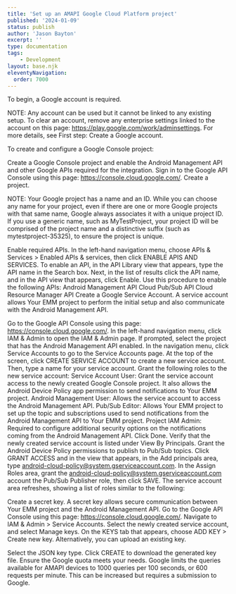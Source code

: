 ```yaml
---
title: 'Set up an AMAPI Google Cloud Platform project'
published: '2024-01-09'
status: publish
author: 'Jason Bayton'
excerpt: ''
type: documentation
tags: 
    - Development
layout: base.njk
eleventyNavigation:
  order: 7000
---
```

To begin, a Google account is required.

NOTE: Any account can be used but it cannot be linked to any existing setup. To clear an account, remove any enterprise settings linked to the account on this page: https://play.google.com/work/adminsettings. For more details, see First step: Create a Google account.

To create and configure a Google Console project:

Create a Google Console project and enable the Android Management API and other Google APIs required for the integration.
Sign in to the Google API Console using this page: https://console.cloud.google.com/.
Create a project.


NOTE: Your Google project has a name and an ID. While you can choose any name for your project, even if there are one or more Google projects with that same name, Google always associates it with a unique project ID. If you use a generic name, such as MyTestProject, your project ID will be comprised of the project name and a distinctive suffix (such as mytestproject-35325), to ensure the project is unique.

Enable required APIs.
In the left-hand navigation menu, choose APIs & Services > Enabled APIs & services, then click ENABLE APIS AND SERVICES.
To enable an API, in the API Library view that appears, type the API name in the Search box. Next, in the list of results click the API name, and in the API view that appears, click Enable. Use this procedure to enable the following APIs:
Android Management API
Cloud Pub/Sub API
Cloud Resource Manager API
Create a Google Service Account.
A service account allows Your EMM project to perform the initial setup and also communicate with the Android Management API.

Go to the Google API Console using this page: https://console.cloud.google.com/.
In the left-hand navigation menu, click IAM & Admin to open the IAM & Admin page. If prompted, select the project that has the Android Management API enabled.
In the navigation menu, click Service Accounts to go to the Service Accounts page.
At the top of the screen, click CREATE SERVICE ACCOUNT to create a new service account. Then, type a name for your service account.
Grant the following roles to the new service account:
Service Account User: Grant the service account access to the newly created Google Console project. It also allows the Android Device Policy app permission to send notifications to Your EMM project.
Android Management User: Allows the service account to access the Android Management API.
Pub/Sub Editor: Allows Your EMM project to set up the topic and subscriptions used to send notifications from the Android Management API to Your EMM project.
Project IAM Admin: Required to configure additional security options on the notifications coming from the Android Management API.
Click Done.
Verify that the newly created service account is listed under View By Principals.
Grant the Android Device Policy permissions to publish to Pub/Sub topics.
Click GRANT ACCESS and in the view that appears, in the Add principals area, type android-cloud-policy@system.gserviceaccount.com.
In the Assign Roles area, grant the android-cloud-policy@system.gserviceaccount.com account the Pub/Sub Publisher role, then click SAVE.
The service account area refreshes, showing a list of roles similar to the following:



Create a secret key. A secret key allows secure communication between Your EMM project and the Android Management API.
Go to the Google API Console using this page: https://console.cloud.google.com/.
Navigate to IAM & Admin > Service Accounts.
Select the newly created service account, and select Manage keys.
On the KEYS tab that appears, choose ADD KEY > Create new key.
Alternatively, you can upload an existing key.

Select the JSON key type.
Click CREATE to download the generated key file.
Ensure the Google quota meets your needs. Google limits the queries available for AMAPI devices to 1000 queries per 100 seconds, or 600 requests per minute. This can be increased but requires a submission to Google.
